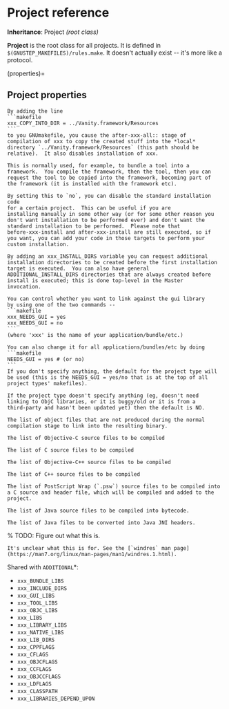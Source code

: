 # Project reference

**Inheritance**: Project *(root class)*

**Project** is the root class for all projects. It is defined in `$(GNUSTEP_MAKEFILES)/rules.make`. It doesn't actually exist -- it's more like a protocol.

(properties)=
## Project properties

````{make:var} xxx_COPY_INTO_DIR
By adding the line
```makefile
xxx_COPY_INTO_DIR = ../Vanity.framework/Resources
```
to you GNUmakefile, you cause the after-xxx-all:: stage of
compilation of xxx to copy the created stuff into the *local*
directory `../Vanity.framework/Resources` (this path should be
relative).  It also disables installation of xxx.

This is normally used, for example, to bundle a tool into a
framework.  You compile the framework, then the tool, then you can
request the tool to be copied into the framework, becoming part of
the framework (it is installed with the framework etc).
````

````{make:var} xxx_STANDARD_INSTALL
By setting this to `no`, you can disable the standard installation code
for a certain project.  This can be useful if you are
installing manually in some other way (or for some other reason you
don't want installation to be performed ever) and don't want the
standard installation to be performed.  Please note that
before-xxx-install and after-xxx-install are still executed, so if
you want, you can add your code in those targets to perform your
custom installation.
````

```{make:var} xxx_INSTALL_DIRS
By adding an xxx_INSTALL_DIRS variable you can request additional
installation directories to be created before the first installation
target is executed.  You can also have general
ADDITIONAL_INSTALL_DIRS directories that are always created before
install is executed; this is done top-level in the Master
invocation.
```

````{make:var} xxx_NEEDS_GUI
You can control whether you want to link against the gui library
by using one of the two commands --
```makefile
xxx_NEEDS_GUI = yes
xxx_NEEDS_GUI = no
```
(where 'xxx' is the name of your application/bundle/etc.)

You can also change it for all applications/bundles/etc by doing
```makefile
NEEDS_GUI = yes # (or no)
```
If you don't specify anything, the default for the project type will
be used (this is the NEEDS_GUI = yes/no that is at the top of all
project types' makefiles).

If the project type doesn't specify anything (eg, doesn't need
linking to ObjC libraries, or it is buggy/old or it is from a
third-party and hasn't been updated yet) then the default is NO.
````

```{make:var} xxx_OBJ_FILES
The list of object files that are not produced during the normal compilation stage to link into the resulting binary.
```

```{make:var} xxx_OBJC_FILES
The list of Objective-C source files to be compiled
```

```{make:var} xxx_C_FILES
The list of C source files to be compiled
```

```{make:var} xxx_OBJCC_FILES
The list of Objective-C++ source files to be compiled
```

```{make:var} xxx_CC_FILES
The list of C++ source files to be compiled
```

```{make:var} xxx_PSWRAP_FILES
The list of PostScript Wrap (`.psw`) source files to be compiled into a C source and header file, which will be compiled and added to the project.
```

```{make:var} xxx_JAVA_FILES
The list of Java source files to be compiled into bytecode.
```

```{make:var} xxx_JAVA_JNI_FILES
The list of Java files to be converted into Java JNI headers.
```

% TODO: Figure out what this is.

```{make:var} xxx_WINDRES_FILES
It's unclear what this is for. See the [`windres` man page](https://man7.org/linux/man-pages/man1/windres.1.html).
```

Shared with `ADDITIONAL`*:

* `xxx_BUNDLE_LIBS`
* `xxx_INCLUDE_DIRS`
* `xxx_GUI_LIBS`
* `xxx_TOOL_LIBS`
* `xxx_OBJC_LIBS`
* `xxx_LIBS`
* `xxx_LIBRARY_LIBS`
* `xxx_NATIVE_LIBS`
* `xxx_LIB_DIRS`
* `xxx_CPPFLAGS`
* `xxx_CFLAGS`
* `xxx_OBJCFLAGS`
* `xxx_CCFLAGS`
* `xxx_OBJCCFLAGS`
* `xxx_LDFLAGS`
* `xxx_CLASSPATH`
* `xxx_LIBRARIES_DEPEND_UPON`
